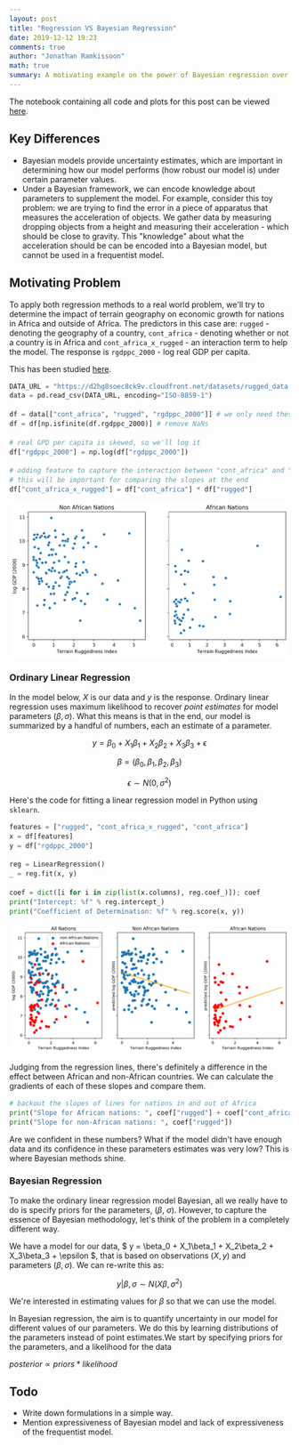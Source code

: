 ```yaml
---
layout: post
title: "Regression VS Bayesian Regression"
date: 2019-12-12 19:23
comments: true
author: "Jonathan Ramkissoon"
math: true
summary: A motivating example on the power of Bayesian regression over simple linear regression.
---
```


The notebook containing all code and plots for this post can be viewed [here](https://nbviewer.jupyter.org/github/jramkiss/jramkiss.github.io/blob/master/_posts/notebooks/regression_VS_bayesian_regression.ipynb).

## Key Differences
- Bayesian models provide uncertainty estimates, which are important in determining how our model performs (how robust our model is) under certain parameter values.
- Under a Bayesian framework, we can encode knowledge about parameters to supplement the model. For example, consider this toy problem: we are trying to find the error in a piece of apparatus that measures the acceleration of objects. We gather data by measuring dropping objects from a height and measuring their acceleration - which should be close to gravity. This "knowledge" about what the acceleration should be can be encoded into a Bayesian model, but cannot be used in a frequentist model.


## Motivating Problem

To apply both regression methods to a real world problem, we'll try to determine the impact of terrain geography on economic growth for nations in Africa and outside of Africa.
The predictors in this case are: `rugged` - denoting the geography of a country, `cont_africa` - denoting whether or not a country is in Africa and `cont_africa_x_rugged` - an interaction term to help the model. The response is `rgdppc_2000` - log real GDP per capita.

This has been studied [here](https://diegopuga.org/papers/rugged.pdf).

```python
DATA_URL = "https://d2hg8soec8ck9v.cloudfront.net/datasets/rugged_data.csv"
data = pd.read_csv(DATA_URL, encoding="ISO-8859-1")

df = data[["cont_africa", "rugged", "rgdppc_2000"]] # we only need these features
df = df[np.isfinite(df.rgdppc_2000)] # remove NaNs

# real GPD per capita is skewed, so we'll log it
df["rgdppc_2000"] = np.log(df["rgdppc_2000"])

# adding feature to capture the interaction between "cont_africa" and "rugged"
# this will be important for comparing the slopes at the end
df["cont_africa_x_rugged"] = df["cont_africa"] * df["rugged"]
```


![](/assets/africa_data_viz.png)
<!--![Figure1](/assets/word2vec_viz.png)-->


### Ordinary Linear Regression

In the model below, $X$ is our data and $y$ is the response. Ordinary linear regression uses maximum likelihood to recover _point estimates_ for model parameters $(\beta, \sigma)$. What this means is that in the end, our model is summarized by a handful of numbers, each an estimate of a parameter.

$$ y = \beta_0 + X_1\beta_1 + X_2\beta_2 + X_3\beta_3 + \epsilon $$

$$ \beta = (\beta_0, \beta_1, \beta_2, \beta_3) $$

$$ \epsilon \sim N(0, \sigma^{2}) $$

Here's the code for fitting a linear regression model in Python using `sklearn`.

```python
features = ["rugged", "cont_africa_x_rugged", "cont_africa"]
x = df[features]
y = df["rgdppc_2000"]

reg = LinearRegression()
_ = reg.fit(x, y)

coef = dict([i for i in zip(list(x.columns), reg.coef_)]); coef
print("Intercept: %f" % reg.intercept_)
print("Coefficient of Determination: %f" % reg.score(x, y))
```

![](/assets/linear_regression_fit.png)

Judging from the regression lines, there's definitely a difference in the effect between African and non-African countries. We can calculate the gradients of each of these slopes and compare them.

```python
# backout the slopes of lines for nations in and out of Africa
print("Slope for African nations: ", coef["rugged"] + coef["cont_africa_x_rugged"])
print("Slope for non-African nations: ", coef["rugged"])
```

Are we confident in these numbers? What if the model didn't have enough data and its confidence in these parameters estimates was very low? This is where Bayesian methods shine.

### Bayesian Regression

To make the ordinary linear regression model Bayesian, all we really have to do is specify priors for the parameters, $(\beta$, $\sigma$). However, to capture the essence of Bayesian methodology, let's think of the problem in a completely different way.

We have a model for our data, $ y = \beta_0 + X_1\beta_1 + X_2\beta_2 + X_3\beta_3 + \epsilon $, that is based on observations $(X, y)$ and parameters $(\beta, \sigma)$. We can re-write this as:

$$ y | \beta, \sigma \sim N (X\beta, \sigma^2) $$

We're interested in estimating values for $\beta$ so that we can use the model.


In Bayesian regression, the aim is to quantify uncertainty in our model for different values of our parameters. We do this by learning distributions of the parameters instead of point estimates.We start by specifying priors for the parameters, and a likelihood for the data

$posterior \propto priors * likelihood$

## Todo
- Write down formulations in a simple way.
- Mention expressiveness of Bayesian model and lack of expressiveness of the frequentist model.
